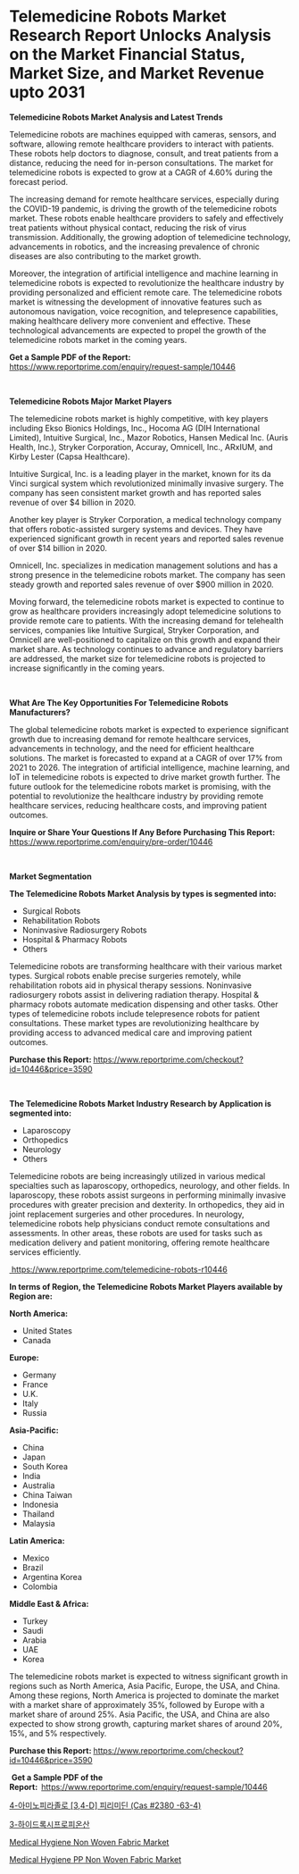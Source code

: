 <p><h1>Telemedicine Robots Market Research Report Unlocks Analysis on the Market Financial Status, Market Size, and Market Revenue upto 2031</h1></p><p><strong>Telemedicine Robots Market Analysis and Latest Trends</strong></p>
<p><p>Telemedicine robots are machines equipped with cameras, sensors, and software, allowing remote healthcare providers to interact with patients. These robots help doctors to diagnose, consult, and treat patients from a distance, reducing the need for in-person consultations. The market for telemedicine robots is expected to grow at a CAGR of 4.60% during the forecast period.</p><p>The increasing demand for remote healthcare services, especially during the COVID-19 pandemic, is driving the growth of the telemedicine robots market. These robots enable healthcare providers to safely and effectively treat patients without physical contact, reducing the risk of virus transmission. Additionally, the growing adoption of telemedicine technology, advancements in robotics, and the increasing prevalence of chronic diseases are also contributing to the market growth.</p><p>Moreover, the integration of artificial intelligence and machine learning in telemedicine robots is expected to revolutionize the healthcare industry by providing personalized and efficient remote care. The telemedicine robots market is witnessing the development of innovative features such as autonomous navigation, voice recognition, and telepresence capabilities, making healthcare delivery more convenient and effective. These technological advancements are expected to propel the growth of the telemedicine robots market in the coming years.</p></p>
<p><strong>Get a Sample PDF of the Report:&nbsp;</strong> <a href="https://www.reportprime.com/enquiry/request-sample/10446">https://www.reportprime.com/enquiry/request-sample/10446</a></p>
<p>&nbsp;</p>
<p><strong>Telemedicine Robots Major Market Players</strong></p>
<p><p>The telemedicine robots market is highly competitive, with key players including Ekso Bionics Holdings, Inc., Hocoma AG (DIH International Limited), Intuitive Surgical, Inc., Mazor Robotics, Hansen Medical Inc. (Auris Health, Inc.), Stryker Corporation, Accuray, Omnicell, Inc., ARxIUM, and Kirby Lester (Capsa Healthcare).</p><p>Intuitive Surgical, Inc. is a leading player in the market, known for its da Vinci surgical system which revolutionized minimally invasive surgery. The company has seen consistent market growth and has reported sales revenue of over $4 billion in 2020.</p><p>Another key player is Stryker Corporation, a medical technology company that offers robotic-assisted surgery systems and devices. They have experienced significant growth in recent years and reported sales revenue of over $14 billion in 2020.</p><p>Omnicell, Inc. specializes in medication management solutions and has a strong presence in the telemedicine robots market. The company has seen steady growth and reported sales revenue of over $900 million in 2020.</p><p>Moving forward, the telemedicine robots market is expected to continue to grow as healthcare providers increasingly adopt telemedicine solutions to provide remote care to patients. With the increasing demand for telehealth services, companies like Intuitive Surgical, Stryker Corporation, and Omnicell are well-positioned to capitalize on this growth and expand their market share. As technology continues to advance and regulatory barriers are addressed, the market size for telemedicine robots is projected to increase significantly in the coming years.</p></p>
<p>&nbsp;</p>
<p><strong>What Are The Key Opportunities For Telemedicine Robots Manufacturers?</strong></p>
<p><p>The global telemedicine robots market is expected to experience significant growth due to increasing demand for remote healthcare services, advancements in technology, and the need for efficient healthcare solutions. The market is forecasted to expand at a CAGR of over 17% from 2021 to 2026. The integration of artificial intelligence, machine learning, and IoT in telemedicine robots is expected to drive market growth further. The future outlook for the telemedicine robots market is promising, with the potential to revolutionize the healthcare industry by providing remote healthcare services, reducing healthcare costs, and improving patient outcomes.</p></p>
<p><strong>Inquire or Share Your Questions If Any Before Purchasing This Report:</strong> <a href="https://www.reportprime.com/enquiry/pre-order/10446">https://www.reportprime.com/enquiry/pre-order/10446</a></p>
<p>&nbsp;</p>
<p><strong>Market Segmentation</strong></p>
<p><strong>The Telemedicine Robots Market Analysis by types is segmented into:</strong></p>
<p><ul><li>Surgical Robots</li><li>Rehabilitation Robots</li><li>Noninvasive Radiosurgery Robots</li><li>Hospital & Pharmacy Robots</li><li>Others</li></ul></p>
<p><p>Telemedicine robots are transforming healthcare with their various market types. Surgical robots enable precise surgeries remotely, while rehabilitation robots aid in physical therapy sessions. Noninvasive radiosurgery robots assist in delivering radiation therapy. Hospital & pharmacy robots automate medication dispensing and other tasks. Other types of telemedicine robots include telepresence robots for patient consultations. These market types are revolutionizing healthcare by providing access to advanced medical care and improving patient outcomes.</p></p>
<p><strong>Purchase this Report:&nbsp;</strong><a href="https://www.reportprime.com/checkout?id=10446&price=3590">https://www.reportprime.com/checkout?id=10446&price=3590</a></p>
<p>&nbsp;</p>
<p><strong>The Telemedicine Robots Market Industry Research by Application is segmented into:</strong></p>
<p><ul><li>Laparoscopy</li><li>Orthopedics</li><li>Neurology</li><li>Others</li></ul></p>
<p><p>Telemedicine robots are being increasingly utilized in various medical specialties such as laparoscopy, orthopedics, neurology, and other fields. In laparoscopy, these robots assist surgeons in performing minimally invasive procedures with greater precision and dexterity. In orthopedics, they aid in joint replacement surgeries and other procedures. In neurology, telemedicine robots help physicians conduct remote consultations and assessments. In other areas, these robots are used for tasks such as medication delivery and patient monitoring, offering remote healthcare services efficiently.</p></p>
<p><a href="https://www.reportprime.com/telemedicine-robots-r10446">&nbsp;https://www.reportprime.com/telemedicine-robots-r10446</a></p>
<p><strong>In terms of Region, the Telemedicine Robots Market Players available by Region are:</strong></p>
<p>
    <p> <strong> North America: </strong>
        <ul>
            <li>United States</li>
            <li>Canada</li>
        </ul>
        </p> 
    <p> <strong> Europe: </strong>
        <ul>
            <li>Germany</li>
            <li>France</li>
            <li>U.K.</li>
            <li>Italy</li>
            <li>Russia</li>
        </ul>
        </p> 
    <p> <strong> Asia-Pacific: </strong>
        <ul>
            <li>China</li>
            <li>Japan</li>
            <li>South Korea</li>
            <li>India</li>
            <li>Australia</li>
            <li>China Taiwan</li>
            <li>Indonesia</li>
            <li>Thailand</li>
            <li>Malaysia</li>
        </ul>
        </p> 
    <p> <strong> Latin America: </strong>
        <ul>
            <li>Mexico</li>
            <li>Brazil</li>
            <li>Argentina Korea</li>
            <li>Colombia</li>
        </ul>
        </p> 
    <p> <strong> Middle East & Africa: </strong>
        <ul>
            <li>Turkey</li>
            <li>Saudi</li>
            <li>Arabia</li>
            <li>UAE</li>
            <li>Korea</li>
        </ul>
    </p>
    </p>
<p><p>The telemedicine robots market is expected to witness significant growth in regions such as North America, Asia Pacific, Europe, the USA, and China. Among these regions, North America is projected to dominate the market with a market share of approximately 35%, followed by Europe with a market share of around 25%. Asia Pacific, the USA, and China are also expected to show strong growth, capturing market shares of around 20%, 15%, and 5% respectively.</p></p>
<p><strong>Purchase this Report: </strong><a href="https://www.reportprime.com/checkout?id=10446&price=3590">https://www.reportprime.com/checkout?id=10446&price=3590</a></p>
<p>&nbsp;<strong>Get a Sample PDF of the Report:&nbsp;&nbsp;</strong><a href="https://www.reportprime.com/enquiry/request-sample/10446">https://www.reportprime.com/enquiry/request-sample/10446</a></p>
<p><strong></strong></p>
<p><p><a href="https://github.com/berlianaparadilla48/Market-Research-Report-List-1/blob/main/6536789122144.md">4-아미노피라졸로 [3,4-D] 피리미딘 (Cas #2380 -63-4)</a></p><p><a href="https://github.com/dollarearner151/Market-Research-Report-List-1/blob/main/1239800122143.md">3-하이드록시프로피온산</a></p><p><a href="https://github.com/biheemgalvinlouises6hokrh3h/Market-Research-Report-List-3/blob/main/medical-hygiene-non-woven-fabric-market.md">Medical Hygiene Non Woven Fabric Market</a></p><p><a href="https://github.com/guneycigdem35/Market-Research-Report-List-4/blob/main/medical-hygiene-pp-non-woven-fabric-market.md">Medical Hygiene PP Non Woven Fabric Market</a></p></p>